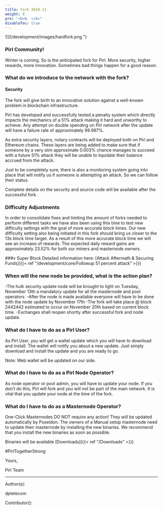 ```yaml
---
title: Fork 2018-11
weight: 8
pre: "<b>8. </b>"
disableToc: true
---
```


![](/development/images/hardfork.png ")


### Pirl Community!

Winter is coming. So is the anticipated fork for Pirl.
More security, higher rewards, more innovation. Sometimes bad things happen for a good reason.


### What do we introduce to the network with the fork?


#### Security


The fork will give birth to an innovative solution against a well-known problem in blockchain infrastructure.


Pirl has developed and successfully tested a penalty system which directly impacts the mechanics of a 51% attack making it hard and unworthy to achieve. Any attempt on double spending on Pirl network after the update will have a failure rate of approximately 99.997%.


As extra security layers, notary contracts will be deployed both on Pirl and Ethereum chains. These layers are being added to make sure that if someone by a very slim approximate 0.003% chance manages to succeed with a future 51% attack they will be unable to liquidate their balance accrued from the attack.


Just to be completely sure, there is also a monitoring system going into place that will notify us if someone is attempting an attack. So we can follow their status.


Complete details on the security and source code will be available after the successful fork.


### Difficulty Adjustments


In order to consolidate fixes and limiting the amount of forks needed to perform different tasks we have also been using this time to test new difficulty settings with the goal of more accurate block times. Our new difficulty setting also being initiated in this fork should bring us closer to the 13s block time target. As a result of this more accurate block time we will see an increase of rewards. The expected daily reward gains are approximately 23.52% for both our miners and masternode owners.


###v Super Block
Detailed information here: [Attack Aftermath & Securing Funds]({{< ref "/development/core/Followup 51 percent attack" >}})


### When will the new node be provided, what is the action plan?


-The hulk security update node will be brought to light on Tuesday, November 13th a mandatory update for all the masternode and pool operators.
-After the node is made available everyone will have to be done with the node update by November 17th
-The fork will take place @ block 2442442 estimated to occur on November 20th based on current block time.
-Exchanges shall reopen shortly after successful fork and node update.


### What do I have to do as a Pirl User?


As Pirl User, you will get a wallet update which you will have to download and install. The wallet will notify you about a new update.
Just simply download and install the update and you are ready to go.


Note: Web wallet will be updated on our side.


### What do I have to do as a Pirl Node Operator?


As node operator or pool admin, you will have to update your node.
If you don’t do this, Pirl will fork and you will not be part of the main network.
It is vital that you update your node at the time of the fork.


### What do I have to do as a Masternode Operator?
One-Click Masternodes DO NOT require any action! They will be updated automatically by Poseidon.
The owners of a Manual setup masternode need to update their masternode by installing the new binaries.
We recommend that you install the new binaries as soon as possible.


Binaries will be available [Downloads]({{< ref "/Downloads" >}})

 
#PirlTogetherStrong

 

Yours,

Pirl Team


---
Author(s):  

dptelecom  

Contributor():
